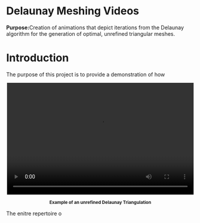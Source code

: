 # Delaunay Meshing Videos
<strong>Purpose:</strong>Creation of animations that depict iterations from the Delaunay algorithm for the generation of optimal, unrefined triangular meshes.

# Introduction

The purpose of this project is to provide a demonstration of how 
<p align="center">
<video src="https://raw.githubusercontent.com/JerryGreenough/Delaunay-Meshing-Videos/master/images/m9.mp4" type="video/mp4" width="500" height="300" controls>
Your browser does not support the video tag.
</video>
</p>

<p align="center">
    <strong><small>Example of an unrefined Delaunay Triangulation</small></strong>
</p>

The enitre repertoire o
